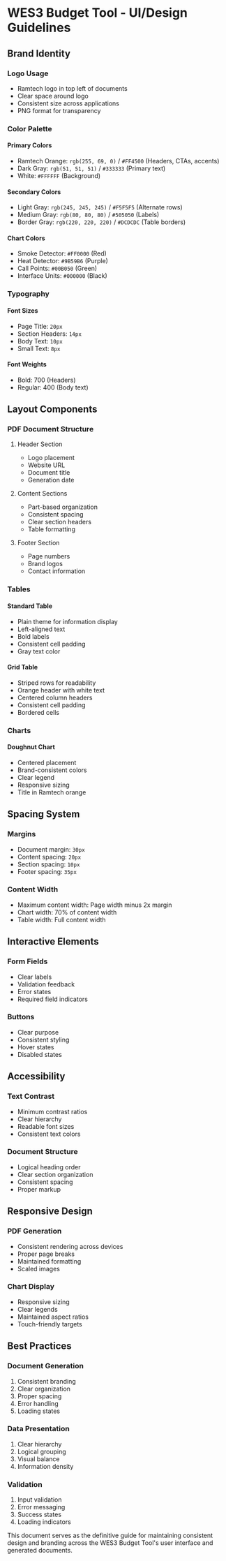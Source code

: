# WES3 Budget Tool - UI/Design Guidelines

## Brand Identity

### Logo Usage
- Ramtech logo in top left of documents
- Clear space around logo
- Consistent size across applications
- PNG format for transparency

### Color Palette

#### Primary Colors
- Ramtech Orange: `rgb(255, 69, 0)` / `#FF4500` (Headers, CTAs, accents)
- Dark Gray: `rgb(51, 51, 51)` / `#333333` (Primary text)
- White: `#FFFFFF` (Background)

#### Secondary Colors
- Light Gray: `rgb(245, 245, 245)` / `#F5F5F5` (Alternate rows)
- Medium Gray: `rgb(80, 80, 80)` / `#505050` (Labels)
- Border Gray: `rgb(220, 220, 220)` / `#DCDCDC` (Table borders)

#### Chart Colors
- Smoke Detector: `#FF0000` (Red)
- Heat Detector: `#9B59B6` (Purple)
- Call Points: `#00B050` (Green)
- Interface Units: `#000000` (Black)

### Typography

#### Font Sizes
- Page Title: `20px`
- Section Headers: `14px`
- Body Text: `10px`
- Small Text: `8px`

#### Font Weights
- Bold: 700 (Headers)
- Regular: 400 (Body text)

## Layout Components

### PDF Document Structure
1. Header Section
   - Logo placement
   - Website URL
   - Document title
   - Generation date

2. Content Sections
   - Part-based organization
   - Consistent spacing
   - Clear section headers
   - Table formatting

3. Footer Section
   - Page numbers
   - Brand logos
   - Contact information

### Tables

#### Standard Table
- Plain theme for information display
- Left-aligned text
- Bold labels
- Consistent cell padding
- Gray text color

#### Grid Table
- Striped rows for readability
- Orange header with white text
- Centered column headers
- Consistent cell padding
- Bordered cells

### Charts

#### Doughnut Chart
- Centered placement
- Brand-consistent colors
- Clear legend
- Responsive sizing
- Title in Ramtech orange

## Spacing System

### Margins
- Document margin: `30px`
- Content spacing: `20px`
- Section spacing: `10px`
- Footer spacing: `35px`

### Content Width
- Maximum content width: Page width minus 2x margin
- Chart width: 70% of content width
- Table width: Full content width

## Interactive Elements

### Form Fields
- Clear labels
- Validation feedback
- Error states
- Required field indicators

### Buttons
- Clear purpose
- Consistent styling
- Hover states
- Disabled states

## Accessibility

### Text Contrast
- Minimum contrast ratios
- Clear hierarchy
- Readable font sizes
- Consistent text colors

### Document Structure
- Logical heading order
- Clear section organization
- Consistent spacing
- Proper markup

## Responsive Design

### PDF Generation
- Consistent rendering across devices
- Proper page breaks
- Maintained formatting
- Scaled images

### Chart Display
- Responsive sizing
- Clear legends
- Maintained aspect ratios
- Touch-friendly targets

## Best Practices

### Document Generation
1. Consistent branding
2. Clear organization
3. Proper spacing
4. Error handling
5. Loading states

### Data Presentation
1. Clear hierarchy
2. Logical grouping
3. Visual balance
4. Information density

### Validation
1. Input validation
2. Error messaging
3. Success states
4. Loading indicators

This document serves as the definitive guide for maintaining consistent design and branding across the WES3 Budget Tool's user interface and generated documents.
